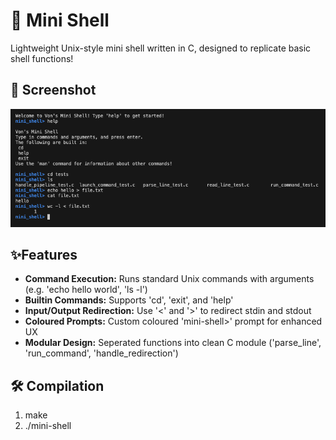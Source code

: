 # 🐚 Mini Shell

Lightweight Unix-style mini shell written in C, designed to replicate basic shell functions!

## 📸 Screenshot
![Mini-Shell Screenshot](screenshot.png)

## ✨Features
- **Command Execution:**
    Runs standard Unix commands with arguments (e.g. 'echo hello world', 'ls -l')
- **Builtin Commands:**
    Supports 'cd', 'exit', and 'help'
- **Input/Output Redirection:**
    Use '<' and '>' to redirect stdin and stdout
- **Coloured Prompts:**
    Custom coloured 'mini-shell>' prompt for enhanced UX
- **Modular Design:**
    Seperated functions into clean C module ('parse_line', 'run_command', 'handle_redirection')

## 🛠️ Compilation
1. make
2. ./mini-shell
